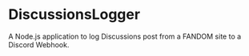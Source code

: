 # DiscussionsLogger
A Node.js application to log Discussions post from a FANDOM site to a Discord Webhook.
